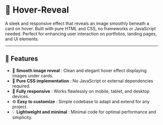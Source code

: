 # 🎯 Hover-Reveal

A sleek and responsive effect that reveals an image smoothly beneath a card on hover. Built with pure HTML and CSS, no frameworks or JavaScript needed. Perfect for enhancing user interaction on portfolios, landing pages, and UI elements.

---

## 🚀 Features  
- 👀 **Smooth image reveal** : Clean and elegant hover effect displaying images under cards.  
- 🎨 **Pure CSS implementation** : No JavaScript or external dependencies required.  
- 📱 **Fully responsive** : Works flawlessly on mobile, tablet, and desktop devices.  
- ⚙️ **Easy to customize** : Simple codebase to adapt and extend for any project.  
- 💡 **Lightweight and minimal** : Minimal code for optimal performance and simplicity.  
